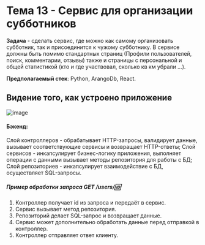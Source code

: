 # Тема 13 - Сервис для организации субботников
**Задача** - сделать сервис, где можно как самому организовать субботник, так и присоединится к чужому субботнику. В сервисе должны быть помимо стандартных страниц (Профили пользователей, поиск, комментарии, отзывы) также и страницы с персональной и общей статистикой (кто и где участвовал, сколько кв км убрали …).

**Предполагаемый стек**: Python, ArangoDb, React.

## Видение того, как устроено приложение ##
![image](https://github.com/user-attachments/assets/21493523-f657-48b3-b18b-af618c4a21db)

#### Бэкенд: ####
Слой контроллеров - обрабатывает HTTP-запросы, валидирует данные, вызывает соответствующие сервисы и возвращает HTTP-ответы;
Слой сервисов - инкапсулирует бизнес-логику приложения, выполняет операции с данными вызывает методы репозитория для работы с БД;
Слой репозиториев - инкапсулирует взаимодействие с БД, осуществляет SQL-запросы.

##### Пример обработки запроса GET /users/:id: #####
1. Контроллер получает id из запроса и передаёт в сервис.
2. Сервис вызывает метод репозитория.
3. Репозиторий делает SQL-запрос и возвращает данные.
4. Сервис может дополнительно обработать данные перед отправкой в контроллер.
5. Контроллер отправляет ответ клиенту.
